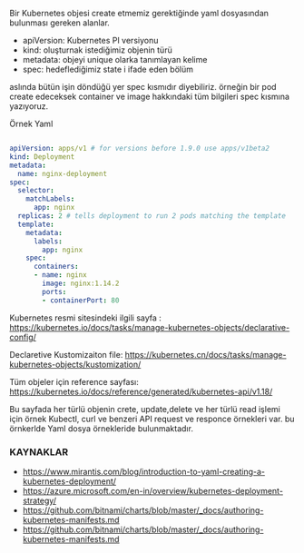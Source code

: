 Bir Kubernetes objesi create etmemiz gerektiğinde yaml dosyasından bulunması gereken alanlar.

- apiVersion: Kubernetes PI versiyonu
- kind: oluşturnak istediğimiz objenin türü
- metadata: objeyi unique olarka tanımlayan kelime
- spec: hedeflediğimiz state i ifade eden bölüm

aslında bütün işin döndüğü yer spec kısmıdır diyebiliriz.  örneğin bir pod create edeceksek container ve image hakkındaki tüm bilgileri spec kısmına yazıyoruz.


Örnek Yaml

```yml

apiVersion: apps/v1 # for versions before 1.9.0 use apps/v1beta2
kind: Deployment
metadata:
  name: nginx-deployment
spec:
  selector:
    matchLabels:
      app: nginx
  replicas: 2 # tells deployment to run 2 pods matching the template
  template:
    metadata:
      labels:
        app: nginx
    spec:
      containers:
      - name: nginx
        image: nginx:1.14.2
        ports:
        - containerPort: 80

```

Kubernetes resmi sitesindeki ilgili sayfa : https://kubernetes.io/docs/tasks/manage-kubernetes-objects/declarative-config/

Declaretive Kustomizaiton file: https://kubernetes.cn/docs/tasks/manage-kubernetes-objects/kustomization/

Tüm objeler için reference sayfası: https://kubernetes.io/docs/reference/generated/kubernetes-api/v1.18/

Bu sayfada her türlü objenin crete, update,delete ve her türlü read işlemi için örnek Kubectl, curl ve benzeri API request ve responce örnekleri var. bu örnkerlde Yaml dosya örnekleride bulunmaktadır.

### KAYNAKLAR

- https://www.mirantis.com/blog/introduction-to-yaml-creating-a-kubernetes-deployment/
- https://azure.microsoft.com/en-in/overview/kubernetes-deployment-strategy/
- https://github.com/bitnami/charts/blob/master/_docs/authoring-kubernetes-manifests.md
- https://github.com/bitnami/charts/blob/master/_docs/authoring-kubernetes-manifests.md
